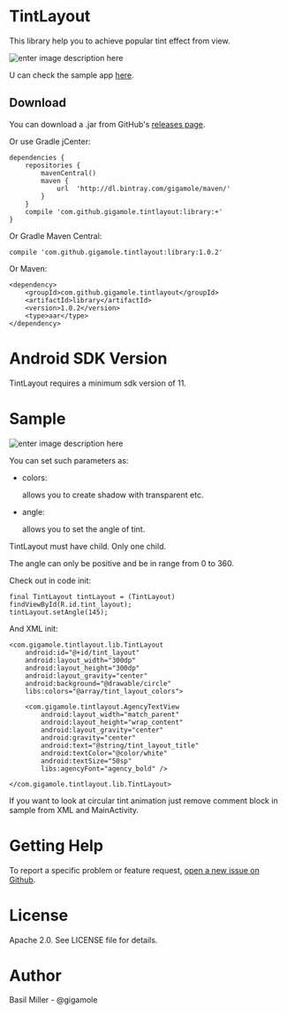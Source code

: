 TintLayout
===================
This library help you to achieve popular tint effect from view.

![enter image description here](https://lh3.googleusercontent.com/zwCLyDjZMVM2O571j6gwReHbkAolr7DV3XyKy5hqTug=s308-no)

U can check the sample app [here](https://github.com/GIGAMOLE/TintLayout/tree/master/app).

Download
------------

You can download a .jar from GitHub's [releases page](https://github.com/GIGAMOLE/TintLayout/releases).

Or use Gradle jCenter:

    dependencies {
        repositories {
            mavenCentral()
            maven {
                url  'http://dl.bintray.com/gigamole/maven/'
            }
        }
        compile 'com.github.gigamole.tintlayout:library:+'
    }

Or Gradle Maven Central:

    compile 'com.github.gigamole.tintlayout:library:1.0.2'

Or Maven:

    <dependency>
	    <groupId>com.github.gigamole.tintlayout</groupId>
	    <artifactId>library</artifactId>
	    <version>1.0.2</version>
	    <type>aar</type>
    </dependency>

Android SDK Version
=========
TintLayout requires a minimum sdk version of 11.

Sample
========

![enter image description here](https://lh3.googleusercontent.com/7AnEeEK7ADxoSEP4P5UUsjThLVTPTlQM_4IDCsng6_A=w454-h667-no)

You can set such parameters as:

 - colors:
 
    allows you to create shadow with transparent etc.
 - angle:
 
    allows you to set the angle of tint.

TintLayout must have child. Only one child.

The angle can only be positive and be in range from 0 to 360.

Check out in code init:

    final TintLayout tintLayout = (TintLayout) findViewById(R.id.tint_layout);
    tintLayout.setAngle(145);

And XML init:

    <com.gigamole.tintlayout.lib.TintLayout
        android:id="@+id/tint_layout"
        android:layout_width="300dp"
        android:layout_height="300dp"
        android:layout_gravity="center"
        android:background="@drawable/circle"
        libs:colors="@array/tint_layout_colors">

        <com.gigamole.tintlayout.AgencyTextView
            android:layout_width="match_parent"
            android:layout_height="wrap_content"
            android:layout_gravity="center"
            android:gravity="center"
            android:text="@string/tint_layout_title"
            android:textColor="@color/white"
            android:textSize="50sp"
            libs:agencyFont="agency_bold" />

    </com.gigamole.tintlayout.lib.TintLayout>
    
If you want to look at circular tint animation just remove comment block in sample from XML and MainActivity.

Getting Help
======

To report a specific problem or feature request, [open a new issue on Github](https://github.com/GIGAMOLE/TintLayout/issues/new).

License
======
Apache 2.0. See LICENSE file for details.


Author
=======
Basil Miller - @gigamole
